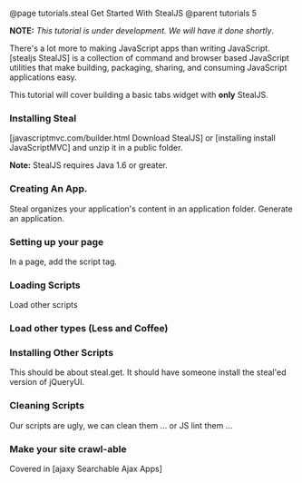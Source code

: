@page tutorials.steal Get Started With StealJS
@parent tutorials 5

__NOTE:__  _This tutorial is under development.  We will have it done shortly_.


There's a lot more to making JavaScript apps 
than writing JavaScript. [stealjs StealJS] is a 
collection of command and browser based JavaScript 
utilities that make building, 
packaging, sharing, and consuming JavaScript applications easy.

This tutorial will cover building a 
basic tabs widget with __only__ 
StealJS.

### Installing Steal

[javascriptmvc.com/builder.html Download  StealJS] or 
[installing install JavaScriptMVC] and 
unzip it in a public folder.

__Note:__ StealJS requires Java 1.6 or greater.

### Creating An App.

Steal organizes your application's content in an
application folder.  Generate an application.


### Setting up your page

In a page, add the script tag.

### Loading Scripts

Load other scripts

### Load other types (Less and Coffee)

### Installing Other Scripts 

This should be about steal.get.  It should have someone install
the steal'ed version of jQueryUI.

### Cleaning Scripts

Our scripts are ugly, we can clean them ... or JS lint them ...

### Make your site crawl-able

Covered in [ajaxy Searchable Ajax Apps]

